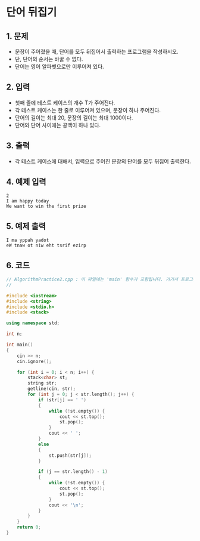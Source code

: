 # 단어 뒤집기

## 1. 문제
- 문장이 주어졌을 때, 단어를 모두 뒤집어서 출력하는 프로그램을 작성하시오.
- 단, 단어의 순서는 바꿀 수 없다.
- 단어는 영어 알파벳으로만 이루어져 있다.

## 2. 입력
- 첫째 줄에 테스트 케이스의 개수 T가 주어진다.
- 각 테스트 케이스는 한 줄로 이루어져 있으며, 문장이 하나 주어진다.
- 단어의 길이는 최대 20, 문장의 길이는 최대 1000이다.
- 단어와 단어 사이에는 공백이 하나 있다.

## 3. 출력
- 각 테스트 케이스에 대해서, 입력으로 주어진 문장의 단어를 모두 뒤집어 출력한다.

## 4. 예제 입력
```
2
I am happy today
We want to win the first prize
```

## 5. 예제 출력
```
I ma yppah yadot
eW tnaw ot niw eht tsrif ezirp
```

## 6. 코드
```c++
// AlgorithmPractice2.cpp : 이 파일에는 'main' 함수가 포함됩니다. 거기서 프로그램 실행이 시작되고 종료됩니다.
//

#include <iostream>
#include <string>
#include <stdio.h>
#include <stack>

using namespace std;

int n;

int main()
{
    cin >> n;
    cin.ignore();

    for (int i = 0; i < n; i++) {
        stack<char> st;
        string str;
        getline(cin, str);
        for (int j = 0; j < str.length(); j++) {
            if (str[j] == ' ')
            {
                while (!st.empty()) {
                    cout << st.top();
                    st.pop();
                }
                cout << ' ';
            }
            else
            {
                st.push(str[j]);
            }

            if (j == str.length() - 1)
            {
                while (!st.empty()) {
                    cout << st.top();
                    st.pop();
                }
                cout << '\n';
            }
        }
    }
    return 0;
}
```
